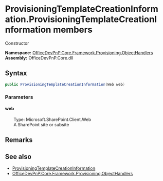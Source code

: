# ProvisioningTemplateCreationInformation.ProvisioningTemplateCreationInformation members 
 Constructor   

**Namespace:** [OfficeDevPnP.Core.Framework.Provisioning.ObjectHandlers](OfficeDevPnP.Core.Framework.Provisioning.ObjectHandlers.md)  
**Assembly:** OfficeDevPnP.Core.dll  
## Syntax
```C#
public ProvisioningTemplateCreationInformation(Web web)
```
### Parameters
#### web  
&emsp;&emsp;Type: Microsoft.SharePoint.Client.Web  
&emsp;&emsp;A SharePoint site or subsite  


## Remarks
  
## See also
- [ProvisioningTemplateCreationInformation](OfficeDevPnP.Core.Framework.Provisioning.ObjectHandlers.ProvisioningTemplateCreationInformation.md)
- [OfficeDevPnP.Core.Framework.Provisioning.ObjectHandlers](OfficeDevPnP.Core.Framework.Provisioning.ObjectHandlers.md)
